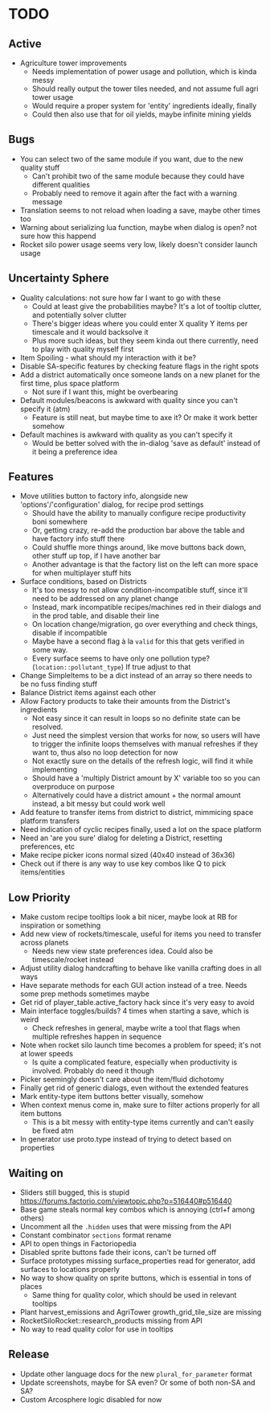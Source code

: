 # TODO

## Active

- Agriculture tower improvements
  - Needs implementation of power usage and pollution, which is kinda messy
  - Should really output the tower tiles needed, and not assume full agri tower usage
  - Would require a proper system for 'entity' ingredients ideally, finally
  - Could then also use that for oil yields, maybe infinite mining yields

## Bugs

- You can select two of the same module if you want, due to the new quality stuff
  - Can't prohibit two of the same module because they could have different qualities
  - Probably need to remove it again after the fact with a warning message
- Translation seems to not reload when loading a save, maybe other times too
- Warning about serializing lua function, maybe when dialog is open? not sure how this happend
- Rocket silo power usage seems very low, likely doesn't consider launch usage

## Uncertainty Sphere

- Quality calculations: not sure how far I want to go with these
  - Could at least give the probabilities maybe? It's a lot of tooltip clutter, and potentially solver clutter
  - There's bigger ideas where you could enter X quality Y items per timescale and it would backsolve it
  - Plus more such ideas, but they seem kinda out there currently, need to play with quality myself first
- Item Spoiling - what should my interaction with it be?
- Disable SA-specific features by checking feature flags in the right spots
- Add a district automatically once someone lands on a new planet for the first time, plus space platform
  - Not sure if I want this, might be overbearing
- Default modules/beacons is awkward with quality since you can't specify it (atm)
  - Feature is still neat, but maybe time to axe it? Or make it work better somehow
- Default machines is awkward with quality as you can't specify it
  - Would be better solved with the in-dialog 'save as default' instead of it being a preference idea

## Features

- Move utilities button to factory info, alongside new 'options'/'configuration' dialog, for recipe prod settings
  - Should have the ability to manually configure recipe productivity boni somewhere
  - Or, getting crazy, re-add the production bar above the table and have factory info stuff there
  - Could shuffle more things around, like move buttons back down, other stuff up top, if I have another bar
  - Another advantage is that the factory list on the left can more space for when multiplayer stuff hits
- Surface conditions, based on Districts
  - It's too messy to not allow condition-incompatible stuff, since it'll need to be addressed on any planet change
  - Instead, mark incompatible recipes/machines red in their dialogs and in the prod table, and disable their line
  - On location change/migration, go over everything and check things, disable if incompatible
  - Maybe have a second flag à la `valid` for this that gets verified in some way.
  - Every surface seems to have only one pollution type? (`location::pollutant_type`) If true adjust to that
- Change SimpleItems to be a dict instead of an array so there needs to be no fuss finding stuff
- Balance District items against each other
- Allow Factory products to take their amounts from the District's ingredients
  - Not easy since it can result in loops so no definite state can be resolved.
  - Just need the simplest version that works for now, so users will have to trigger the infinite loops
    themselves with manual refreshes if they want to, thus also no loop detection for now
  - Not exactly sure on the details of the refresh logic, will find it while implementing
  - Should have a 'multiply District amount by X' variable too so you can overproduce on purpose
  - Alternatively could have a district amount + the normal amount instead, a bit messy but could work well
- Add feature to transfer items from district to district, mimmicing space platform transfers
- Need indication of cyclic recipes finally, used a lot on the space platform
- Need an 'are you sure' dialog for deleting a District, resetting preferences, etc
- Make recipe picker icons normal sized (40x40 instead of 36x36)
- Check out if there is any way to use key combos like Q to pick items/entities

## Low Priority

- Make custom recipe tooltips look a bit nicer, maybe look at RB for inspiration or something
- Add new view of rockets/timescale, useful for items you need to transfer across planets
  - Needs new view state preferences idea. Could also be timescale/rocket instead
- Adjust utility dialog handcrafting to behave like vanilla crafting does in all ways
- Have separate methods for each GUI action instead of a tree. Needs some prep methods sometimes maybe
- Get rid of player_table.active_factory hack since it's very easy to avoid
- Main interface toggles/builds? 4 times when starting a save, which is weird
  - Check refreshes in general, maybe write a tool that flags when multiple refreshes happen in sequence
- Note when rocket silo launch time becomes a problem for speed; it's not at lower speeds
  - Is quite a complicated feature, especially when productivity is involved. Probably do need it though
- Picker seemingly doesn't care about the item/fluid dichotomy
- Finally get rid of generic dialogs, even without the extended features
- Mark entity-type item buttons better visually, somehow
- When context menus come in, make sure to filter actions properly for all item buttons
  - This is a bit messy with entity-type items currently and can't easily be fixed atm
- In generator use proto.type instead of trying to detect based on properties

## Waiting on

- Sliders still bugged, this is stupid https://forums.factorio.com/viewtopic.php?p=516440#p516440
- Base game steals normal key combos which is annoying (ctrl+f among others)
- Uncomment all the `.hidden` uses that were missing from the API
- Constant combinator `sections` format rename
- API to open things in Factoriopedia
- Disabled sprite buttons fade their icons, can't be turned off
- Surface prototypes missing surface_properties read for generator, add surfaces to locations properly
- No way to show quality on sprite buttons, which is essential in tons of places
  - Same thing for quality color, which should be used in relevant tooltips
- Plant harvest_emissions and AgriTower growth_grid_tile_size are missing
- RocketSiloRocket::research_products missing from API
- No way to read quality color for use in tooltips

## Release

- Update other language docs for the new `plural_for_parameter` format
- Update screenshots, maybe for SA even? Or some of both non-SA and SA?
- Custom Arcosphere logic disabled for now
